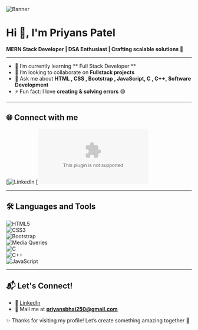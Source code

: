 ![Banner](https://media.beehiiv.com/cdn-cgi/image/fit=scale-down,quality=80,format=auto,onerror=redirect/uploads/asset/file/5239dc62-bab4-4b30-ad69-3c7cce3ab926/adam_bidd_a_pixel_art_style_of_a__20_.png)

# Hi 👋, I'm Priyans Patel  
**MERN Stack Developer | DSA Enthusiast | Crafting scalable solutions 🚀**

---

- 🌱 I’m currently learning ** Full Stack Developer **  
- 👯 I’m looking to collaborate on **Fullstack projects**  
- 💬 Ask me about **HTML , CSS , Bootstrap , JavaScript, C , C++, Software Development**  
- ⚡ Fun fact: I love **creating & solving errors** 😅  

---

## 🌐 Connect with me  
[![LinkedIn](in/priyans-patel-074342307)
[![gmail](priyansbhai250@gmail.com)

---

## 🛠 Languages and Tools
![HTML5](https://img.shields.io/badge/HTML5-E34F26?style=for-the-badge&logo=html5&logoColor=white)  
![CSS3](https://img.shields.io/badge/CSS3-1572B6?style=for-the-badge&logo=css3&logoColor=white)  
![Bootstrap](https://img.shields.io/badge/Bootstrap-563D7C?style=for-the-badge&logo=bootstrap&logoColor=white)  
![Media Queries](https://img.shields.io/badge/Media%20Queries-responsive?style=for-the-badge&logo=css3&logoColor=white)  
![C](https://img.shields.io/badge/C-00599C?style=for-the-badge&logo=c&logoColor=white)  
![C++](https://img.shields.io/badge/C++-00599C?style=for-the-badge&logo=c%2B%2B&logoColor=white)  
![JavaScript](https://img.shields.io/badge/JavaScript-F7DF1E?style=for-the-badge&logo=javascript&logoColor=black)  

---

## 📬 Let's Connect!  
- 💼 [LinkedIn](https://linkedin.com/in/priyanspatel23)  
- 📧 Mail me at **priyansbhai250@gmail.com**  

✨ Thanks for visiting my profile! Let’s create something amazing together 🚀
